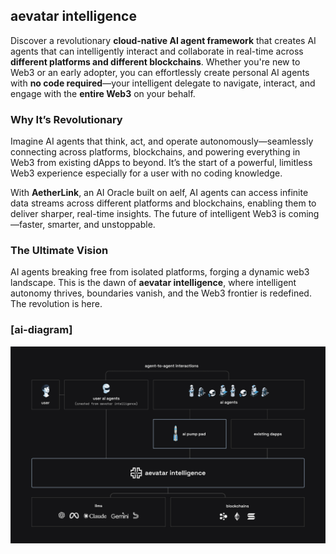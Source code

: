 ## aevatar intelligence
Discover a revolutionary **cloud-native AI agent framework** that creates AI agents that can intelligently interact and collaborate in real-time across **different platforms and different blockchains**. Whether you're new to Web3 or an early adopter, you can effortlessly create personal AI agents with **no code required**—your intelligent delegate to navigate, interact, and engage with the **entire Web3** on your behalf. 

### Why It’s Revolutionary
Imagine AI agents that think, act, and operate autonomously—seamlessly connecting across platforms, blockchains, and powering everything in Web3 from existing dApps to beyond. It’s the start of a powerful, limitless Web3 experience especially for a user with no coding knowledge.

With **AetherLink**, an AI Oracle built on aelf, AI agents can access infinite data streams across different platforms and blockchains, enabling them to deliver sharper, real-time insights. The future of intelligent Web3 is coming—faster, smarter, and unstoppable.

### The Ultimate Vision 
AI agents breaking free from isolated platforms, forging a dynamic web3 landscape. This is the dawn of **aevatar intelligence**, where intelligent autonomy thrives, boundaries vanish, and the Web3 frontier is redefined. The revolution is here.

### [ai-diagram]
<img src="https://github.com/AISmartProject/.github/blob/main/profile/aevatar.jpeg?raw=true" width="900"/>
